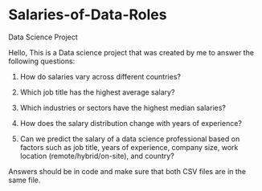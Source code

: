 # Salaries-of-Data-Roles
Data Science Project

Hello, This is a Data science project that was created by me to answer the following questions: 

1. How do salaries vary across different countries?

2. Which job title has the highest average salary?

3. Which industries or sectors have the highest median salaries?

4. How does the salary distribution change with years of experience?

5. Can we predict the salary of a data science professional based on factors such as job title, years of experience, company size, work location (remote/hybrid/on-site), and country?

Answers should be in code and make sure that both CSV files are in the same file. 

